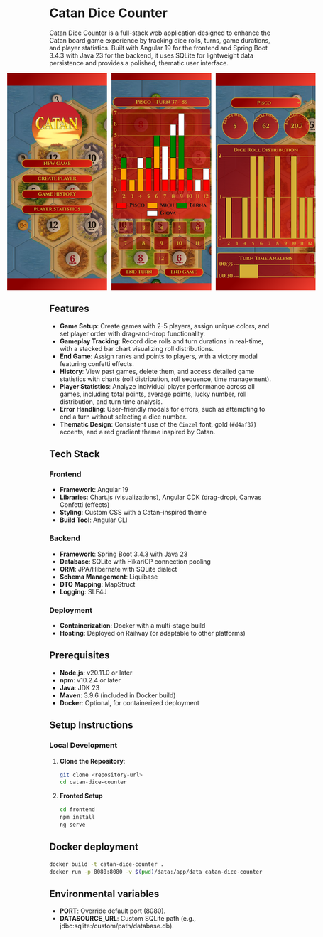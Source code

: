 # Catan Dice Counter

Catan Dice Counter is a full-stack web application designed to enhance the Catan board game experience by tracking dice
rolls, turns, game durations, and player statistics. Built with Angular 19 for the frontend and Spring Boot 3.4.3 with
Java 23 for the backend, it uses SQLite for lightweight data persistence and provides a polished, thematic user
interface.

<div style="display: flex; justify-content: center; gap: 10px;">
  <img src="./imgs/main.png" alt="Game Setup" width="225">
  <img src="./imgs/gameplay.png" alt="Gameplay" width="225">
  <img src="./imgs/stats.png" alt="Player Statistics" width="225">
</div>

## Features

- **Game Setup**: Create games with 2-5 players, assign unique colors, and set player order with drag-and-drop
  functionality.
- **Gameplay Tracking**: Record dice rolls and turn durations in real-time, with a stacked bar chart visualizing roll
  distributions.
- **End Game**: Assign ranks and points to players, with a victory modal featuring confetti effects.
- **History**: View past games, delete them, and access detailed game statistics with charts (roll distribution, roll
  sequence, time management).
- **Player Statistics**: Analyze individual player performance across all games, including total points, average points,
  lucky number, roll distribution, and turn time analysis.
- **Error Handling**: User-friendly modals for errors, such as attempting to end a turn without selecting a dice number.
- **Thematic Design**: Consistent use of the `Cinzel` font, gold (`#d4af37`) accents, and a red gradient theme inspired
  by Catan.

## Tech Stack

### Frontend

- **Framework**: Angular 19
- **Libraries**: Chart.js (visualizations), Angular CDK (drag-drop), Canvas Confetti (effects)
- **Styling**: Custom CSS with a Catan-inspired theme
- **Build Tool**: Angular CLI

### Backend

- **Framework**: Spring Boot 3.4.3 with Java 23
- **Database**: SQLite with HikariCP connection pooling
- **ORM**: JPA/Hibernate with SQLite dialect
- **Schema Management**: Liquibase
- **DTO Mapping**: MapStruct
- **Logging**: SLF4J

### Deployment

- **Containerization**: Docker with a multi-stage build
- **Hosting**: Deployed on Railway (or adaptable to other platforms)

## Prerequisites

- **Node.js**: v20.11.0 or later
- **npm**: v10.2.4 or later
- **Java**: JDK 23
- **Maven**: 3.9.6 (included in Docker build)
- **Docker**: Optional, for containerized deployment

## Setup Instructions

### Local Development

1. **Clone the Repository**:
   ```bash
   git clone <repository-url>
   cd catan-dice-counter
   ```
2. **Fronted Setup**
    ```bash
    cd frontend
    npm install
    ng serve   
    ```

## Docker deployment
```bash
docker build -t catan-dice-counter .
docker run -p 8080:8080 -v $(pwd)/data:/app/data catan-dice-counter
```
## Environmental variables
* **PORT**: Override default port (8080).
* **DATASOURCE_URL**: Custom SQLite path (e.g., jdbc:sqlite:/custom/path/database.db).

